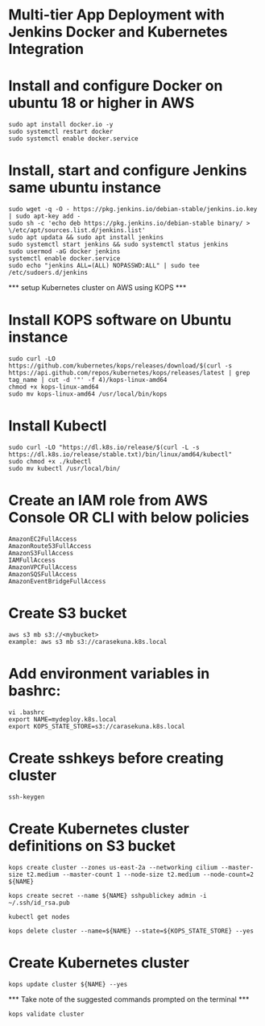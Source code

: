 # Multi-tier App Deployment with Jenkins Docker and Kubernetes Integration

 # Install and configure Docker on ubuntu 18 or higher in AWS
```
sudo apt install docker.io -y
sudo systemctl restart docker
sudo systemctl enable docker.service
```

 # Install, start and configure Jenkins same ubuntu instance
```
sudo wget -q -O - https://pkg.jenkins.io/debian-stable/jenkins.io.key | sudo apt-key add - 
sudo sh -c 'echo deb https://pkg.jenkins.io/debian-stable binary/ > \/etc/apt/sources.list.d/jenkins.list'
sudo apt updata && sudo apt install jenkins
sudo systemctl start jenkins && sudo systemctl status jenkins
sudo usermod -aG docker jenkins
systemctl enable docker.service
sudo echo "jenkins ALL=(ALL) NOPASSWD:ALL" | sudo tee /etc/sudoers.d/jenkins
```

 *** setup Kubernetes cluster on AWS using KOPS ***

 # Install KOPS software on Ubuntu instance
```
sudo curl -LO https://github.com/kubernetes/kops/releases/download/$(curl -s https://api.github.com/repos/kubernetes/kops/releases/latest | grep tag_name | cut -d '"' -f 4)/kops-linux-amd64
chmod +x kops-linux-amd64 
sudo mv kops-linux-amd64 /usr/local/bin/kops
```

 # Install Kubectl
```
sudo curl -LO "https://dl.k8s.io/release/$(curl -L -s https://dl.k8s.io/release/stable.txt)/bin/linux/amd64/kubectl"
sudo chmod +x ./kubectl
sudo mv kubectl /usr/local/bin/ 
```

 # Create an IAM role from AWS Console OR CLI with below policies
```
AmazonEC2FullAccess
AmazonRoute53FullAccess
AmazonS3FullAccess
IAMFullAccess
AmazonVPCFullAccess
AmazonSQSFullAccess
AmazonEventBridgeFullAccess
```

 # Create S3 bucket 
```
aws s3 mb s3://<mybucket>
example: aws s3 mb s3://carasekuna.k8s.local
```

 # Add environment variables in bashrc:

```
vi .bashrc 
export NAME=mydeploy.k8s.local
export KOPS_STATE_STORE=s3://carasekuna.k8s.local
```
 # Create sshkeys before creating cluster
```
ssh-keygen 
```
 # Create Kubernetes cluster definitions on S3 bucket
```
kops create cluster --zones us-east-2a --networking cilium --master-size t2.medium --master-count 1 --node-size t2.medium --node-count=2 ${NAME}

kops create secret --name ${NAME} sshpublickey admin -i ~/.ssh/id_rsa.pub
```
``` To list nodes
kubectl get nodes
```

``` To delete cluster
kops delete cluster --name=${NAME} --state=${KOPS_STATE_STORE} --yes
```

 # Create Kubernetes cluster
```
kops update cluster ${NAME} --yes
```
*** Take note of the suggested commands prompted on the terminal ***

```
kops validate cluster
```

